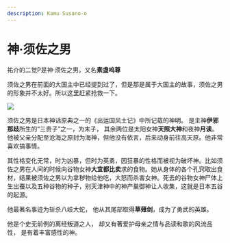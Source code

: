 ```yaml
---
description: Kamu Susano-o
---
```


# 神·须佐之男

祐介的二觉P是神·须佐之男。又名**素盏呜尊**

须佐之男在前面的大国主中已经提到过了，但是那是属于大国主的故事，须佐之男的形象并不太好。所以这里赶紧抢救一下。

![](https://pic4.zhimg.com/80/v2-ff3a1a79074b661021405e78254a3027_1440w.jpg)

须佐之男是日本神话原典之一的《出运国风土记》中所记载的神明。 是主神**伊邪那歧**所生的“三贵子”之一，为末子， 其余两位是太阳女神**天照大神**和夜神**月读**。 他被父亲分配至沧海之原封为海神，但他没有依言，后来动身前往高天原。他非常喜欢搞事情。

其性格变化无常，时为凶暴，但时为英勇，因狂暴的性格而被视为破坏神。比如须佐之男在人间的时候向谷物女神**大宜都比卖**求的食物。她从身体的各个孔窍取出食材，结果被须佐之男以为拿秽物给他吃，大怒而杀害女神。死去的谷物女神尸体上生出蚕以及五种谷物的种子，别天津神中的神产巢御神让人收集，这就是日本五谷的起源。

他最著名事迹为斩杀八岐大蛇， 他从其尾部取得**草薙剑**，成为了勇武的英雄。

他是个史无前例的离经叛道之人， 却又有著爱护母亲之情与品读和歌的风流品性， 是有着丰富感性的神。


